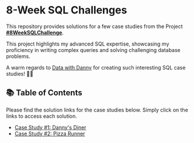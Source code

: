 # 8-Week SQL Challenges

This repository provides solutions for a few case studies from the Project **[#8WeekSQLChallenge](https://8weeksqlchallenge.com)**. 

This project highlights my advanced SQL expertise, showcasing my proficiency in writing complex queries and solving challenging database problems.

A warm regards to [Data with Danny](https://www.linkedin.com/company/datawithdanny/) for creating such interesting SQL case studies! 👋🏻 


## 📚 Table of Contents

Please find the solution links for the case studies below. Simply click on the links to access each solution.
- [Case Study #1: Danny's Diner](https://github.com/neeldrji/8-week-SQL-Challenge/tree/ae1e26a41ecc7ae9ecf1746f30e37acd37daf84d/Case%20Study%20%231%3A%20Danny's%20Diner)
- [Case Study #2: Pizza Runner](https://github.com/neeldrji/8-week-SQL-Challenge/tree/ae1e26a41ecc7ae9ecf1746f30e37acd37daf84d/Case%20Study%20%232%20-%20Pizza%20Runner)

